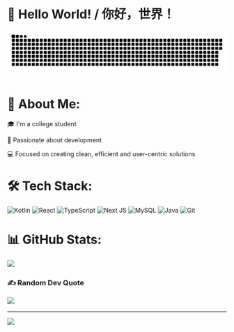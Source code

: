 # 👋 Hello World! / 你好，世界！

<picture>
  <source media="(prefers-color-scheme: dark)" srcset="https://raw.githubusercontent.com/iiabc/iiabc/output/github-snake-dark.svg" />
  <source media="(prefers-color-scheme: light)" srcset="https://raw.githubusercontent.com/iiabc/iiabc/output/github-snake.svg" />
  <img alt="github-snake" src="https://raw.githubusercontent.com/iiabc/iiabc/output/github-snake.svg" />
</picture>

# 💫 About Me:

🎓 I'm a college student

🚀 Passionate about development

💻 Focused on creating clean, efficient and user-centric solutions

# 🛠️ Tech Stack:

![Kotlin](https://img.shields.io/badge/kotlin-%237F52FF.svg?style=for-the-badge&logo=kotlin&logoColor=white)
![React](https://img.shields.io/badge/react-%2320232a.svg?style=for-the-badge&logo=react&logoColor=%2361DAFB)
![TypeScript](https://img.shields.io/badge/typescript-%23007ACC.svg?style=for-the-badge&logo=typescript&logoColor=white)
![Next JS](https://img.shields.io/badge/Next-black?style=for-the-badge&logo=next.js&logoColor=white)
![MySQL](https://img.shields.io/badge/mysql-4479A1.svg?style=for-the-badge&logo=mysql&logoColor=white)
![Java](https://img.shields.io/badge/java-%23ED8B00.svg?style=for-the-badge&logo=openjdk&logoColor=white)
![Git](https://img.shields.io/badge/git-%23F05033.svg?style=for-the-badge&logo=git&logoColor=white)

# 📊 GitHub Stats:

![](https://github-readme-stats.vercel.app/api/top-langs/?username=iiabc&theme=default&hide_border=false&include_all_commits=true&count_private=true&layout=compact)

### ✍️ Random Dev Quote

![](https://quotes-github-readme.vercel.app/api?type=horizontal&theme=light)

---
[![](https://visitcount.itsvg.in/api?id=iiabc&icon=0&color=0)](https://visitcount.itsvg.in)

<!-- Proudly created with GPRM ( https://gprm.itsvg.in ) -->
